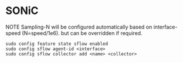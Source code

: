 # SONiC

NOTE Sampling-N will be configured automatically based on interface-speed (N=speed/1e6).  but can be overridden if required.

```
sudo config feature state sflow enabled
sudo config sflow agent-id <interface>
sudo config sflow collector add <name> <collector>
```

